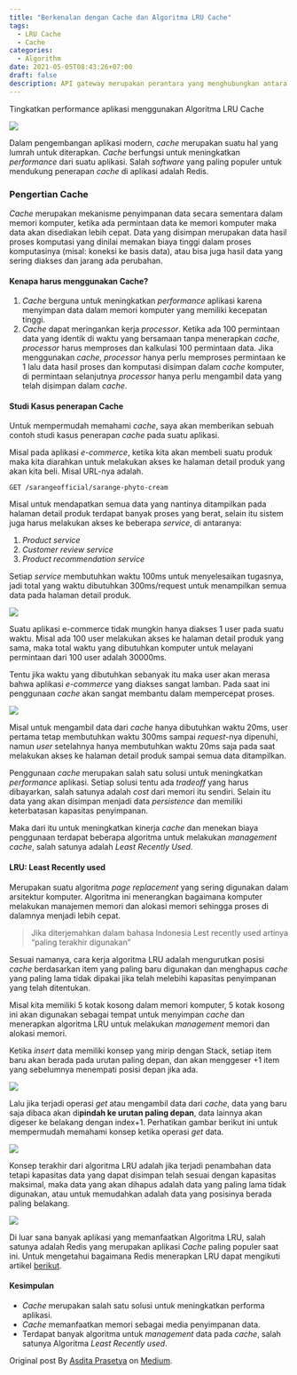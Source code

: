 ```yaml
---
title: "Berkenalan dengan Cache dan Algoritma LRU Cache"
tags:
  - LRU Cache
  - Cache 
categories: 
  - Algorithm
date: 2021-05-05T08:43:26+07:00
draft: false
description: API gateway merupakan perantara yang menghubungkan antara aplikasi client dengan tiap service yang tersedia.
---
```


Tingkatkan performance aplikasi menggunakan Algoritma LRU Cache

![](https://cdn-images-1.medium.com/max/800/1*molTyQ-WrpCj8lzlAph62g.jpeg)

Dalam pengembangan aplikasi modern, _cache_ merupakan suatu hal yang lumrah untuk diterapkan. _Cache_ berfungsi untuk meningkatkan _performance_ dari suatu aplikasi. Salah _software_ yang paling populer untuk mendukung penerapan _cache_ di aplikasi adalah Redis.

### Pengertian Cache

_Cache_ merupakan mekanisme penyimpanan data secara sementara dalam memori komputer, ketika ada permintaan data ke memori komputer maka data akan disediakan lebih cepat. Data yang disimpan merupakan data hasil proses komputasi yang dinilai memakan biaya tinggi dalam proses komputasinya (misal: koneksi ke basis data), atau bisa juga hasil data yang sering diakses dan jarang ada perubahan.

#### Kenapa harus menggunakan Cache?

1.  _Cache_ berguna untuk meningkatkan _performance_ aplikasi karena menyimpan data dalam memori komputer yang memiliki kecepatan tinggi.
2.  _Cache_ dapat meringankan kerja _processor_. Ketika ada 100 permintaan data yang identik di waktu yang bersamaan tanpa menerapkan _cache_, _processor_ harus memproses dan kalkulasi 100 permintaan data. Jika menggunakan _cache_, _processor_ hanya perlu memproses permintaan ke 1 lalu data hasil proses dan komputasi disimpan dalam _cache_ komputer, di permintaan selanjutnya _processor_ hanya perlu mengambil data yang telah disimpan dalam _cache_.

#### Studi Kasus penerapan Cache

Untuk mempermudah memahami _cache_, saya akan memberikan sebuah contoh studi kasus penerapan _cache_ pada suatu aplikasi.

Misal pada aplikasi _e-commerce_, ketika kita akan membeli suatu produk maka kita diarahkan untuk melakukan akses ke halaman detail produk yang akan kita beli. Misal URL-nya adalah.

`GET /sarangeofficial/sarange-phyto-cream`

Misal untuk mendapatkan semua data yang nantinya ditampilkan pada halaman detail produk terdapat banyak proses yang berat, selain itu sistem juga harus melakukan akses ke beberapa _service_, di antaranya:

1.  _Product service_
2.  _Customer review service_
3.  _Product recommendation service_

Setiap _service_ membutuhkan waktu 100ms untuk menyelesaikan tugasnya, jadi total yang waktu dibutuhkan 300ms/request untuk menampilkan semua data pada halaman detail produk.

![](https://cdn-images-1.medium.com/max/800/1*SHj1Bt50_xCnqUd6Zp9iIw.png)

Suatu aplikasi e-commerce tidak mungkin hanya diakses 1 user pada suatu waktu. Misal ada 100 user melakukan akses ke halaman detail produk yang sama, maka total waktu yang dibutuhkan komputer untuk melayani permintaan dari 100 user adalah 30000ms.

Tentu jika waktu yang dibutuhkan sebanyak itu maka user akan merasa bahwa aplikasi _e-commerce_ yang diakses sangat lamban. Pada saat ini penggunaan _cache_ akan sangat membantu dalam mempercepat proses.

![](https://cdn-images-1.medium.com/max/800/1*0xXSqzbRdpwW0mBTvfQa2w.png)

Misal untuk mengambil data dari _cache_ hanya dibutuhkan waktu 20ms, user pertama tetap membutuhkan waktu 300ms sampai _request_\-nya dipenuhi, namun _user_ setelahnya hanya membutuhkan waktu 20ms saja pada saat melakukan akses ke halaman detail produk sampai semua data ditampilkan.

Penggunaan _cache_ merupakan salah satu solusi untuk meningkatkan _performance_ aplikasi. Setiap solusi tentu ada _tradeoff_ yang harus dibayarkan, salah satunya adalah _cost_ dari memori itu sendiri. Selain itu data yang akan disimpan menjadi data _persistence_ dan memiliki keterbatasan kapasitas penyimpanan.

Maka dari itu untuk meningkatkan kinerja _cache_ dan menekan biaya penggunaan terdapat beberapa algoritma untuk melakukan _management cache_, salah satunya adalah _Least Recently Used._

#### LRU: Least Recently used

Merupakan suatu algoritma _page replacement_ yang sering digunakan dalam arsitektur komputer. Algoritma ini menerangkan bagaimana komputer melakukan manajemen memori dan alokasi memori sehingga proses di dalamnya menjadi lebih cepat.

> Jika diterjemahkan dalam bahasa Indonesia Lest recently used artinya “paling terakhir digunakan”

Sesuai namanya, cara kerja algoritma LRU adalah mengurutkan posisi _cache_ berdasarkan item yang paling baru digunakan dan menghapus _cache_ yang paling lama tidak dipakai jika telah melebihi kapasitas penyimpanan yang telah ditentukan.

Misal kita memiliki 5 kotak kosong dalam memori komputer, 5 kotak kosong ini akan digunakan sebagai tempat untuk menyimpan _cache_ dan menerapkan algoritma LRU untuk melakukan _management_ memori dan alokasi memori.

Ketika _insert_ data memiliki konsep yang mirip dengan Stack, setiap item baru akan berada pada urutan paling depan, dan akan menggeser +1 item yang sebelumnya menempati posisi depan jika ada.

![](https://cdn-images-1.medium.com/max/800/1*KIEqJ9WwQ3Dt1iNr0ZGxCA.png)

Lalu jika terjadi operasi _get_ atau mengambil data dari _cache_, data yang baru saja dibaca akan di**pindah ke urutan paling depan**, data lainnya akan digeser ke belakang dengan index+1. Perhatikan gambar berikut ini untuk mempermudah memahami konsep ketika operasi _get_ data.

![](https://cdn-images-1.medium.com/max/800/1*ESw5voAZag7muraCsdAZ0w.png)

Konsep terakhir dari algoritma LRU adalah jika terjadi penambahan data tetapi kapasitas data yang dapat disimpan telah sesuai dengan kapasitas maksimal, maka data yang akan dihapus adalah data yang paling lama tidak digunakan, atau untuk memudahkan adalah data yang posisinya berada paling belakang.

![](https://cdn-images-1.medium.com/max/800/1*c1GQT96GTOIbub-DUv4cBg.png)

Di luar sana banyak aplikasi yang memanfaatkan Algoritma LRU, salah satunya adalah Redis yang merupakan aplikasi _Cache_ paling populer saat ini. Untuk mengetahui bagaimana Redis menerapkan LRU dapat mengikuti artikel [berikut](https://redis.io/topics/lru-cache).

#### Kesimpulan

*   _Cache_ merupakan salah satu solusi untuk meningkatkan performa aplikasi.
*   _Cache_ memanfaatkan memori sebagai media penyimpanan data.
*   Terdapat banyak algoritma untuk _management_ data pada _cache_, salah satunya Algoritma _Least Recently used_.

Original post By [Asdita Prasetya](https://medium.com/@hellodit) on [Medium](https://medium.com/@hellodit/berkenalan-dengan-cache-dan-algoritma-lru-cache-45bb8dd62f10).
